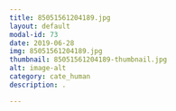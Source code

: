 ```yaml
---
title: 85051561204189.jpg
layout: default
modal-id: 73
date: 2019-06-28
img: 85051561204189.jpg
thumbnail: 85051561204189-thumbnail.jpg
alt: image-alt
category: cate_human
description: .

---
```

